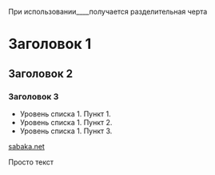 При использовании____получается разделительная черта
# Заголовок 1
## Заголовок 2
### Заголовок 3

- Уровень списка 1. Пункт 1.
- Уровень списка 1. Пункт 2.
- Уровень списка 1. Пункт 3.

[sabaka.net](http://sabaka.net)

Просто текст